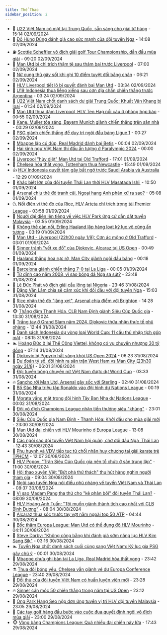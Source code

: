 ```yaml
---
title: Thể Thao
sidebar_position: 2
---
```


<!-- dantri-the-thao:START -->
- 🎡 [U22 Việt Nam có mặt tại Trung Quốc, sẵn sàng cho giải tứ hùng](https://dantri.com.vn/the-thao/u22-viet-nam-co-mat-tai-trung-quoc-san-sang-cho-giai-tu-hung-20240902221259137.htm) - 15:14 02/09/2024
- 💯 [Đỗ Hùng Dũng đánh giá cao sức mạnh của đội tuyển Nga](https://dantri.com.vn/the-thao/do-hung-dung-danh-gia-cao-suc-manh-cua-doi-tuyen-nga-20240902210504666.htm) - 14:08 02/09/2024
- ⛽️ [Scottie Scheffler vô địch giải golf Tour Championship, dẫn đầu mùa giải](https://dantri.com.vn/the-thao/scottie-scheffler-vo-dich-giai-golf-tour-championship-dan-dau-mua-giai-20240902121215868.htm) - 09:20 02/09/2024
- 💃 [Man Utd bị chỉ trích thậm tệ sau thảm bại trước Liverpool](https://dantri.com.vn/the-thao/man-utd-bi-chi-trich-tham-te-sau-tham-bai-truoc-liverpool-20240902124621622.htm) - 07:00 02/09/2024
- 🌈 [Nữ cung thủ gây sốt khi ghi 10 điểm tuyệt đối bằng chân](https://dantri.com.vn/the-thao/nu-cung-thu-gay-sot-khi-ghi-10-diem-tuyet-doi-bang-chan-20240902132052878.htm) - 06:21 02/09/2024
- 🦅 [HLV Liverpool tiết lộ bí quyết đánh bại Man Utd](https://dantri.com.vn/the-thao/hlv-liverpool-tiet-lo-bi-quyet-danh-bai-man-utd-20240902090822450.htm) - 03:34 02/09/2024
- 🌝 [U19 Indonesia thua liểng xiểng sau cơn địa chấn chiến thắng trước Argentina](https://dantri.com.vn/the-thao/u19-indonesia-thua-lieng-xieng-sau-con-dia-chan-chien-thang-truoc-argentina-20240902102436184.htm) - 03:24 02/09/2024
- 🚀 [U22 Việt Nam chốt danh sách dự giải Trung Quốc: Khuất Văn Khang bị loại](https://dantri.com.vn/the-thao/u22-viet-nam-chot-danh-sach-du-giai-trung-quoc-khuat-van-khang-bi-loai-20240902083403938.htm) - 01:34 02/09/2024
- 🎉 [Man Utd thua đậm Liverpool, HLV Ten Hag nổi cáu ở phòng họp báo](https://dantri.com.vn/the-thao/man-utd-thua-dam-liverpool-hlv-ten-hag-noi-cau-o-phong-hop-bao-20240902075005241.htm) - 00:55 02/09/2024
- 📝 [Kane, Muller tỏa sáng, Bayern Munich giành chiến thắng trên sân nhà](https://dantri.com.vn/the-thao/kane-muller-toa-sang-bayern-munich-gianh-chien-thang-tren-san-nha-20240902025238523.htm) - 00:29 02/09/2024
- 🦄 [PSG giành chiến thắng để duy trì ngôi đầu bảng Ligue 1](https://dantri.com.vn/the-thao/psg-gianh-chien-thang-de-duy-tri-ngoi-dau-bang-ligue-1-20240902071113955.htm) - 00:27 02/09/2024
- 🎉 [Mbappe lập cú đúp, Real Madrid đánh bại Betis](https://dantri.com.vn/the-thao/mbappe-lap-cu-dup-real-madrid-danh-bai-betis-20240902070218424.htm) - 00:04 02/09/2024
- 💼 [Hai kình ngư Việt Nam thi đấu ấn tượng ở Paralympic 2024](https://dantri.com.vn/the-thao/hai-kinh-ngu-viet-nam-thi-dau-an-tuong-o-paralympic-2024-20240902072116702.htm) - 00:00 02/09/2024
- 🤡 [Liverpool &quot;hủy diệt&quot; Man Utd tại Old Trafford](https://dantri.com.vn/the-thao/liverpool-huy-diet-man-utd-tai-old-trafford-20240902000052350.htm) - 17:01 01/09/2024
- 🦆 [Chelsea hòa thất vọng, Tottenham thua Newcastle](https://dantri.com.vn/the-thao/chelsea-hoa-that-vong-tottenham-thua-newcastle-20240901224934364.htm) - 15:49 01/09/2024
- 👍 [HLV Indonesia quyết tâm gây bất ngờ trước Saudi Arabia và Australia](https://dantri.com.vn/the-thao/hlv-indonesia-quyet-tam-gay-bat-ngo-truoc-saudi-arabia-va-australia-20240901190634352.htm) - 12:29 01/09/2024
- 💼 [Khác biệt lớn của đội tuyển Thái Lan thời HLV Masatada Ishii](https://dantri.com.vn/the-thao/khac-biet-lon-cua-doi-tuyen-thai-lan-thoi-hlv-masatada-ishii-20240901121818081.htm) - 10:50 01/09/2024
- 🦒 [Arsenal chịu thẻ đỏ tranh cãi, Ngoại hạng Anh phán xử ra sao?](https://dantri.com.vn/the-thao/arsenal-chiu-the-do-tranh-cai-ngoai-hang-anh-phan-xu-ra-sao-20240901120824435.htm) - 05:08 01/09/2024
- 🌜 [Nổi điên vì thẻ đỏ của Rice, HLV Arteta chỉ trích trọng tài Premier League](https://dantri.com.vn/the-thao/noi-dien-vi-the-do-cua-rice-hlv-arteta-chi-trich-trong-tai-premier-league-20240901103401786.htm) - 03:58 01/09/2024
- 🦆 [Người đại diện lên tiếng về việc HLV Park ứng cử dẫn dắt tuyển Malaysia](https://dantri.com.vn/the-thao/nguoi-dai-dien-len-tieng-ve-viec-hlv-park-ung-cu-dan-dat-tuyen-malaysia-20240901225435152.htm) - 03:55 01/09/2024
- 💪 [Không thể cản nổi, Erling Haaland lập hàng loạt kỷ lục vô cùng ấn tượng](https://dantri.com.vn/the-thao/khong-the-can-noi-erling-haaland-lap-hang-loat-ky-luc-vo-cung-an-tuong-20240901101858339.htm) - 03:19 01/09/2024
- 🧠 [Man Utd - Liverpool &lpar;22h00 ngày 1/9&rpar;: Cơn ác mộng ở Old Trafford](https://dantri.com.vn/the-thao/man-utd-liverpool-22h00-ngay-19-con-ac-mong-o-old-trafford-20240901095911281.htm) - 03:01 01/09/2024
- 🦄 [Sinner tránh &quot;vết xe đổ&quot; của Djokovic, Alcaraz tại US Open](https://dantri.com.vn/the-thao/sinner-tranh-vet-xe-do-cua-djokovic-alcaraz-tai-us-open-20240901074520892.htm) - 00:49 01/09/2024
- 🥸 [Haaland thăng hoa rực rỡ, Man City giành ngôi đầu bảng](https://dantri.com.vn/the-thao/haaland-thang-hoa-ruc-ro-man-city-gianh-ngoi-dau-bang-20240901071757162.htm) - 00:18 01/09/2024
- 🤠 [Barcelona giành chiến thắng 7-0 tại La Liga](https://dantri.com.vn/the-thao/barcelona-gianh-chien-thang-7-0-tai-la-liga-20240901070225163.htm) - 00:05 01/09/2024
- 👺 [Từ đỉnh cao năm 2008, vì sao bóng đá Nga sa sút?](https://dantri.com.vn/the-thao/tu-dinh-cao-nam-2008-vi-sao-bong-da-nga-sa-sut-20240831174707842.htm) - 23:48 31/08/2024
- 📝 [Lê Đức Phát vô địch giải cầu lông tại Nigeria](https://dantri.com.vn/the-thao/le-duc-phat-vo-dich-giai-cau-long-tai-nigeria-20240901073300497.htm) - 23:46 31/08/2024
- 🦆 [Đặng Văn Lâm chia sẻ cảm xúc khi đối đầu với đội tuyển Nga](https://dantri.com.vn/the-thao/dang-van-lam-chia-se-cam-xuc-khi-doi-dau-voi-doi-tuyen-nga-20240831220225779.htm) - 15:03 31/08/2024
- 🥳 [Rice nhận thẻ đỏ &quot;lãng xẹt&quot;, Arsenal chia điểm với Brighton](https://dantri.com.vn/the-thao/rice-nhan-the-do-lang-xet-arsenal-chia-diem-voi-brighton-20240831212839474.htm) - 14:28 31/08/2024
- 🐵 [Thắng đậm Thanh Hóa, CLB Nam Định giành Siêu Cúp Quốc gia](https://dantri.com.vn/the-thao/thang-dam-thanh-hoa-clb-nam-dinh-gianh-sieu-cup-quoc-gia-20240831203349710.htm) - 13:30 31/08/2024
- 🤩 [Trắng tay ở Grand Slam năm 2024, Djokovic thừa nhận thực tế phũ phàng](https://dantri.com.vn/the-thao/trang-tay-o-grand-slam-nam-2024-djokovic-thua-nhan-thuc-te-phu-phang-20240831193946279.htm) - 12:44 31/08/2024
- 🤠 [Danh sách Indonesia dự vòng loại World Cup: 11 cầu thủ nhập tịch góp mặt](https://dantri.com.vn/the-thao/danh-sach-indonesia-du-vong-loai-world-cup-11-cau-thu-nhap-tich-gop-mat-20240831120004380.htm) - 08:15 31/08/2024
- 🏊 [Hoàng Đức ở lại Thể Công Viettel, không có vụ chuyển nhượng 30 tỷ đồng](https://dantri.com.vn/the-thao/hoang-duc-o-lai-the-cong-viettel-khong-co-vu-chuyen-nhuong-30-ty-dong-20240831141308641.htm) - 07:14 31/08/2024
- 🗽 [Djokovic bị Popyrin hất văng khỏi US Open 2024](https://dantri.com.vn/the-thao/djokovic-bi-popyrin-hat-vang-khoi-us-open-2024-20240831132229849.htm) - 06:23 31/08/2024
- 🚀 [Dự đoán tỷ số, đội hình ra sân trận West Ham vs Man City &lpar;23h30 ngày 31/8&rpar;](https://dantri.com.vn/the-thao/du-doan-ty-so-doi-hinh-ra-san-tran-west-ham-vs-man-city-23h30-ngay-318-20240831130141721.htm) - 06:01 31/08/2024
- 🎉 [Đội tuyển bóng chuyền nữ Việt Nam được dự World Cup](https://dantri.com.vn/the-thao/doi-tuyen-bong-chuyen-nu-viet-nam-duoc-du-world-cup-20240831102916533.htm) - 03:33 31/08/2024
- 🔥 [Sancho rời Man Utd, Arsenal gây sốc với Sterling](https://dantri.com.vn/the-thao/sancho-roi-man-utd-arsenal-gay-soc-voi-sterling-20240831094043835.htm) - 02:40 31/08/2024
- 🎉 [Bồ Đào Nha triệu tập Ronaldo vào đội hình dự Nations League](https://dantri.com.vn/the-thao/bo-dao-nha-trieu-tap-ronaldo-vao-doi-hinh-du-nations-league-20240831071622208.htm) - 00:19 31/08/2024
- 🎡 [Morata vắng mặt trong đội hình Tây Ban Nha dự Nations League](https://dantri.com.vn/the-thao/morata-vang-mat-trong-doi-hinh-tay-ban-nha-du-nations-league-20240831024509161.htm) - 00:02 31/08/2024
- 🐻 [Đội vô địch Champions League nhận tiền thưởng siêu &quot;khủng&quot;](https://dantri.com.vn/the-thao/doi-vo-dich-champions-league-nhan-tien-thuong-sieu-khung-20240830193810202.htm) - 23:01 30/08/2024
- 🌊 [Siêu Cúp Quốc gia Nam Định - Thanh Hóa: Khởi đầu cho mùa giải mới](https://dantri.com.vn/the-thao/sieu-cup-quoc-gia-nam-dinh-thanh-hoa-khoi-dau-cho-mua-giai-moi-20240830163302578.htm) - 23:00 30/08/2024
- 💃 [Man Utd đại chiến với HLV Mourinho ở Europa League](https://dantri.com.vn/the-thao/man-utd-dai-chien-voi-hlv-mourinho-o-europa-league-20240830190700497.htm) - 13:08 30/08/2024
- 🤔 [Các ngôi sao đội tuyển Việt Nam hội quân, chờ đối đầu Nga, Thái Lan](https://dantri.com.vn/the-thao/cac-ngoi-sao-doi-tuyen-viet-nam-hoi-quan-cho-doi-dau-nga-thai-lan-20240830192754472.htm) - 12:43 30/08/2024
- 🤭 [Phụ huynh và VĐV tiếp tục từ chối nhận huy chương tại giải karate trẻ TPHCM](https://dantri.com.vn/the-thao/phu-huynh-va-vdv-tiep-tuc-tu-choi-nhan-huy-chuong-tai-giai-karate-tre-tphcm-20240830193439276.htm) - 12:07 30/08/2024
- 👹 [HLV Popov: &quot;Trận Siêu Cúp Quốc gia nên tổ chức ở sân trung lập&quot;](https://dantri.com.vn/the-thao/hlv-popov-tran-sieu-cup-quoc-gia-nen-to-chuc-o-san-trung-lap-20240830183438056.htm) - 11:00 30/08/2024
- 🗽 [Hội thao xuyên Việt &quot;Bứt phá thử thách&quot; thu hút hàng nghìn người tham gia](https://dantri.com.vn/the-thao/hoi-thao-xuyen-viet-but-pha-thu-thach-thu-hut-hang-nghin-nguoi-tham-gia-20240830155825160.htm) - 09:04 30/08/2024
- 🥳 [Ngôi sao tuyển Nga nói điều phũ phàng về tuyển Việt Nam và Thái Lan](https://dantri.com.vn/the-thao/ngoi-sao-tuyen-nga-noi-dieu-phu-phang-ve-tuyen-viet-nam-va-thai-lan-20240830153707866.htm) - 08:37 30/08/2024
- 💃 [Vì sao Madam Pang tha thứ cho &quot;kẻ phản bội&quot; đội tuyển Thái Lan?](https://dantri.com.vn/the-thao/vi-sao-madam-pang-tha-thu-cho-ke-phan-boi-doi-tuyen-thai-lan-20240830150944692.htm) - 08:09 30/08/2024
- 🧰 [HLV Hoàng Anh Tuấn: &quot;Tôi muốn giành thành tích cao nhất với CLB Bình Dương&quot;](https://dantri.com.vn/the-thao/hlv-hoang-anh-tuan-toi-muon-gianh-thanh-tich-cao-nhat-voi-clb-binh-duong-20240830121532543.htm) - 08:04 30/08/2024
- 💪 [Alcaraz thua sốc trước tay vợt nằm ngoài top 50 ATP](https://dantri.com.vn/the-thao/alcaraz-thua-soc-truoc-tay-vot-nam-ngoai-top-50-atp-20240830114120823.htm) - 04:44 30/08/2024
- 🚀 [Bốc thăm Europa League: Man Utd có thể đụng độ HLV Mourinho](https://dantri.com.vn/the-thao/boc-tham-europa-league-man-utd-co-the-dung-do-hlv-mourinho-20240830111142809.htm) - 04:11 30/08/2024
- 🤠 [Steve Darby: &quot;Không công bằng khi đánh giá sớm năng lực HLV Kim Sang Sik&quot;](https://dantri.com.vn/the-thao/steve-darby-khong-cong-bang-khi-danh-gia-som-nang-luc-hlv-kim-sang-sik-20240828175219574.htm) - 03:16 30/08/2024
- 🏊 [Tuyển Nga chốt danh sách cuối cùng sang Việt Nam: Kỷ lục gia PSG gây chú ý](https://dantri.com.vn/the-thao/tuyen-nga-chot-danh-sach-cuoi-cung-sang-viet-nam-ky-luc-gia-psg-gay-chu-y-20240830005930891.htm) - 00:01 30/08/2024
- 🦄 [Mbappe chưa ghi bàn tại La Liga, Real Madrid hòa thất vọng](https://dantri.com.vn/the-thao/mbappe-chua-ghi-ban-tai-la-liga-real-madrid-hoa-that-vong-20240830064112766.htm) - 23:42 29/08/2024
- ⚗️ [Thua đội bóng yếu, Chelsea vẫn giành vé dự Europa Conference League](https://dantri.com.vn/the-thao/thua-doi-bong-yeu-chelsea-van-gianh-ve-du-europa-conference-league-20240830105852566.htm) - 23:40 29/08/2024
- 🥷 [Đối thủ của đội tuyển Việt Nam có huấn luyện viên mới](https://dantri.com.vn/the-thao/doi-thu-cua-doi-tuyen-viet-nam-co-huan-luyen-vien-moi-20240830001836230.htm) - 23:28 29/08/2024
- 🔥 [Sinner cán mốc 50 chiến thắng trong năm tại US Open](https://dantri.com.vn/the-thao/sinner-can-moc-50-chien-thang-trong-nam-tai-us-open-20240830061203025.htm) - 23:12 29/08/2024
- 🦅 [Ông Park Hang Seo nộp đơn ứng tuyển vị trí HLV đội tuyển Malaysia](https://dantri.com.vn/the-thao/ong-park-hang-seo-nop-don-ung-tuyen-vi-tri-hlv-doi-tuyen-malaysia-20240829235735856.htm) - 23:05 29/08/2024
- 🌝 [Các tay golf hàng đầu bước vào cuộc đua quyết định ngôi vô địch mùa giải](https://dantri.com.vn/the-thao/cac-tay-golf-hang-dau-buoc-vao-cuoc-dua-quyet-dinh-ngoi-vo-dich-mua-giai-20240830003727859.htm) - 23:00 29/08/2024
- 🐵 [Vòng bảng Champions League: Quá nhiều đại chiến nảy lửa](https://dantri.com.vn/the-thao/vong-bang-champions-league-qua-nhieu-dai-chien-nay-lua-20240829224328099.htm) - 17:43 29/08/2024<!-- dantri-the-thao:END -->
